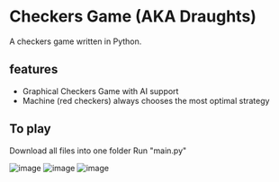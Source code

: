 # Checkers Game (AKA Draughts)
A checkers game written in Python.

## features 

- Graphical Checkers Game with AI support
- Machine (red checkers) always chooses the most optimal strategy

## To play

Download all files into one folder
Run "main.py"

![image](https://user-images.githubusercontent.com/90425941/176351846-18a81b81-baa7-4186-8a54-9616e0f28b2b.png)
![image](https://user-images.githubusercontent.com/90425941/176351951-bfd4503d-aa0d-4091-8d04-8d666aa3ee90.png)
![image](https://user-images.githubusercontent.com/90425941/176351799-96e86a3c-2c58-4967-8d16-901ba77e3f42.png)

